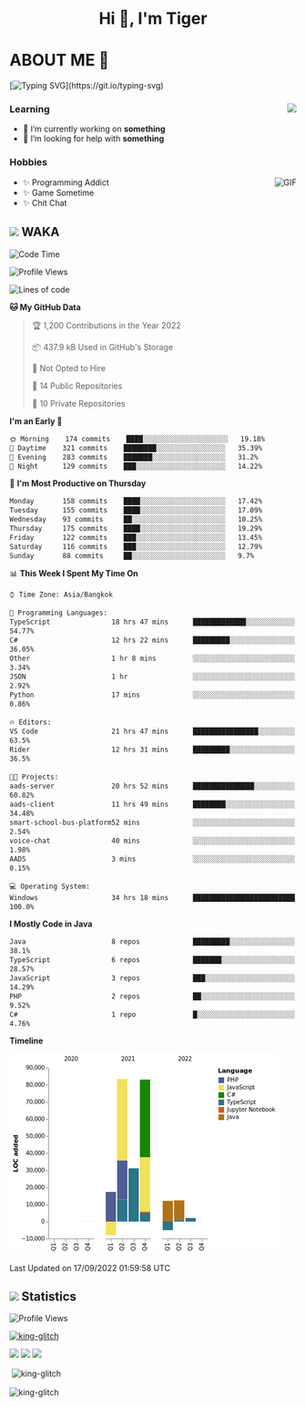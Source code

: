 <h1 align="center">Hi 👋, I'm Tiger</h1>




# ABOUT ME 💬

[![Typing SVG](https://readme-typing-svg.herokuapp.com?color=22F771&vCenter=true&lines=A+perssionate+developer+from+nowhere.)](https://git.io/typing-svg)

<div>
 <img align="right" src="https://spotify-github-profile.vercel.app/api/view?uid=12129734423&cover_image=false&theme=default&bar_color=22d016&bar_color_cover=true" />
 <h3>Learning</h3>
 
 <ul>
  <li>🔭 I’m currently working on <b>something</b></li>
  <li>🤝 I’m looking for help with <b>something</b></li>
 </ul>
 
</div>
<div>
 <h3>Hobbies</h3>
 <img align="right" height="475px"  alt="GIF" src="https://i.pinimg.com/originals/1f/b7/db/1fb7dbee557e5ed509f7517da8a84d58.gif" />
 <ul>
  <li>✨ Programming Addict</li>
  <li>✨ Game Sometime</li>
  <li>✨ Chit Chat</li>
 </ul>
 
</div>



## <img height="40" src="https://raw.githubusercontent.com/innng/innng/master/assets/kyubey.gif"/> WAKA

<!--START_SECTION:waka-->
![Code Time](http://img.shields.io/badge/Code%20Time-1%2C061%20hrs%202%20mins-blue)

![Profile Views](http://img.shields.io/badge/Profile%20Views-2-blue)

![Lines of code](https://img.shields.io/badge/From%20Hello%20World%20I%27ve%20Written-228%20Thousand%20lines%20of%20code-blue)

**🐱 My GitHub Data** 

> 🏆 1,200 Contributions in the Year 2022
 > 
> 📦 437.9 kB Used in GitHub's Storage 
 > 
> 🚫 Not Opted to Hire
 > 
> 📜 14 Public Repositories 
 > 
> 🔑 10 Private Repositories  
 > 
**I'm an Early 🐤** 

```text
🌞 Morning    174 commits    ████░░░░░░░░░░░░░░░░░░░░░   19.18% 
🌆 Daytime    321 commits    ████████░░░░░░░░░░░░░░░░░   35.39% 
🌃 Evening    283 commits    ███████░░░░░░░░░░░░░░░░░░   31.2% 
🌙 Night      129 commits    ███░░░░░░░░░░░░░░░░░░░░░░   14.22%

```
📅 **I'm Most Productive on Thursday** 

```text
Monday       158 commits    ████░░░░░░░░░░░░░░░░░░░░░   17.42% 
Tuesday      155 commits    ████░░░░░░░░░░░░░░░░░░░░░   17.09% 
Wednesday    93 commits     ██░░░░░░░░░░░░░░░░░░░░░░░   10.25% 
Thursday     175 commits    ████░░░░░░░░░░░░░░░░░░░░░   19.29% 
Friday       122 commits    ███░░░░░░░░░░░░░░░░░░░░░░   13.45% 
Saturday     116 commits    ███░░░░░░░░░░░░░░░░░░░░░░   12.79% 
Sunday       88 commits     ██░░░░░░░░░░░░░░░░░░░░░░░   9.7%

```


📊 **This Week I Spent My Time On** 

```text
⌚︎ Time Zone: Asia/Bangkok

💬 Programming Languages: 
TypeScript               18 hrs 47 mins      █████████████░░░░░░░░░░░░   54.77% 
C#                       12 hrs 22 mins      █████████░░░░░░░░░░░░░░░░   36.05% 
Other                    1 hr 8 mins         ░░░░░░░░░░░░░░░░░░░░░░░░░   3.34% 
JSON                     1 hr                ░░░░░░░░░░░░░░░░░░░░░░░░░   2.92% 
Python                   17 mins             ░░░░░░░░░░░░░░░░░░░░░░░░░   0.86%

🔥 Editors: 
VS Code                  21 hrs 47 mins      ████████████████░░░░░░░░░   63.5% 
Rider                    12 hrs 31 mins      █████████░░░░░░░░░░░░░░░░   36.5%

🐱‍💻 Projects: 
aads-server              20 hrs 52 mins      ███████████████░░░░░░░░░░   60.82% 
aads-client              11 hrs 49 mins      ████████░░░░░░░░░░░░░░░░░   34.48% 
smart-school-bus-platform52 mins             ░░░░░░░░░░░░░░░░░░░░░░░░░   2.54% 
voice-chat               40 mins             ░░░░░░░░░░░░░░░░░░░░░░░░░   1.98% 
AADS                     3 mins              ░░░░░░░░░░░░░░░░░░░░░░░░░   0.15%

💻 Operating System: 
Windows                  34 hrs 18 mins      █████████████████████████   100.0%

```

**I Mostly Code in Java** 

```text
Java                     8 repos             █████████░░░░░░░░░░░░░░░░   38.1% 
TypeScript               6 repos             ███████░░░░░░░░░░░░░░░░░░   28.57% 
JavaScript               3 repos             ███░░░░░░░░░░░░░░░░░░░░░░   14.29% 
PHP                      2 repos             ██░░░░░░░░░░░░░░░░░░░░░░░   9.52% 
C#                       1 repo              █░░░░░░░░░░░░░░░░░░░░░░░░   4.76%

```


**Timeline**

![Chart not found](https://raw.githubusercontent.com/king-glitch/king-glitch/main/charts/bar_graph.png) 


 Last Updated on 17/09/2022 01:59:58 UTC
<!--END_SECTION:waka-->
## <img height="40" src="https://raw.githubusercontent.com/innng/innng/master/assets/kyubey.gif"/> Statistics
![Profile Views](https://komarev.com/ghpvc/?username=king-glitch)  

<p align="left"> 
 <a href="https://github.com/ryo-ma/github-profile-trophy">
  <img src="https://github-profile-trophy.vercel.app/?username=king-glitch&theme=dracula" alt="king-glitch" />
 </a> </p>

![](https://github-profile-summary-cards.vercel.app/api/cards/profile-details?username=king-glitch&theme=dracula)
![](https://github-profile-summary-cards.vercel.app/api/cards/stats?username=king-glitch&theme=dracula) 
![](https://github-profile-summary-cards.vercel.app/api/cards/productive-time?username=king-glitch&theme=dracula)


<p>&nbsp;<img align="center" src="https://github-readme-stats.vercel.app/api?username=king-glitch&theme=dracula" alt="king-glitch" /></p>

<p><img align="center" src="https://github-readme-streak-stats.herokuapp.com/?user=king-glitch&theme=dracula" alt="king-glitch" /></p>
